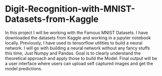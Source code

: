 # Digit-Recognition-with-MNIST-Datasets-from-Kaggle
In this project I will be working with the Famous MNIST Datasets. I have downloaded the datasets from Kaggle and working in a jupyter notebook locally. 
Previously, I have used to tensorflow utilities to build a neural network. I will go with building a neural network without any fancy stuffs this time, Just Numpy and Pandas. Goal is to clearly understand the theoretical approach and apply those to build the Model. Final output will be a user interface where users can upload self captured images and get the model predictions.
